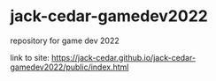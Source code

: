 # jack-cedar-gamedev2022
repository for game dev 2022

link to site: https://jack-cedar.github.io/jack-cedar-gamedev2022/public/index.html
